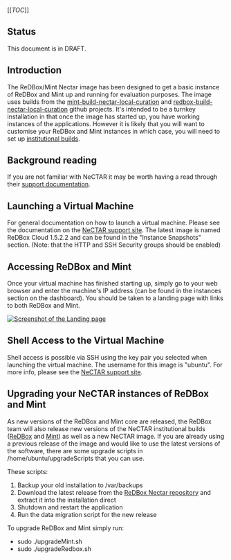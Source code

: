 [[_TOC_]]


## []()


## []()Status

This document is in DRAFT.
## []()Introduction

The ReDBox/Mint Nectar image has been designed to get a basic instance of ReDBox and Mint up and running for evaluation purposes.  The image uses builds from the [mint-build-nectar-local-curation](https://github.com/redbox-mint/mint-build-nectar-local-curation) and [redbox-build-nectar-local-curation](https://github.com/redbox-mint/redbox-build-nectar-local-curation) github projects. It's intended to be a turnkey installation in that once the image has started up, you have working instances of the applications. However it is likely that you will want to customise your ReDBox and Mint instances in which case, you will need to set up [institutional builds](documentation-how-to-institutional-builds).
## []()Background reading

If you are not familiar with NeCTAR it may be worth having a read through their [support documentation](http://support.rc.nectar.org.au/). 

## []()Launching a Virtual Machine

For general documentation on how to launch a virtual machine. Please see the documentation on the [NeCTAR support site](http://support.rc.nectar.org.au/launching_a_virtual_machine.html). The latest image is named ReDBox Cloud 1.5.2.2 and can be found in the "Instance Snapshots" section. (Note: that the HTTP and SSH Security groups should be enabled)



## []()Accessing ReDBox and Mint

Once your virtual machine has finished starting up, simply go to your web browser and enter the machine's IP address (can be found in the instances section on the dashboard). You should be taken to a landing page with links to both ReDBox and Mint.



[![Screenshot of the Landing page](https://sites.google.com/a/redboxresearchdata.com.au/public/_/rsrc/1353984949526/documentation/how-to/early-drafts/working-with-the-nectar-image/NeCTAR%20landing%20page.png)
](documentation-how-to-early-drafts-working-with-the-nectar-image-NeCTAR%20landing%20page-png?attredirects=0)



## []()Shell Access to the Virtual Machine

Shell access is possible via SSH using the key pair you selected when launching the virtual machine. The username for this image is "ubuntu". For more info, please see the [NeCTAR support site](http://support.rc.nectar.org.au/demos/communicating_with_vms.html).

## []()Upgrading your NeCTAR instances of ReDBox and Mint

As new versions of the ReDBox and Mint core are released, the ReDBox team will also release new versions of the NeCTAR institutional builds ([ReDBox](https://github.com/redbox-mint/redbox-build-nectar-local-curation) and [Mint](https://github.com/redbox-mint/mint-build-nectar-local-curation)) as well as a new NeCTAR image. If you are already using a previous release of the image and would like to use the latest versions of the software, there are some upgrade scripts in /home/ubuntu/upgradeScripts that you can use.


These scripts:

1. Backup your old installation to /var/backups
1. Download the latest release from the [ReDBox Nectar repository](http://dev.redboxresearchdata.com.au/nexus/index.html) and extract it into the installation direct
1. Shutdown and restart the application
1. Run the data migration script for the new release

To upgrade ReDBox and Mint simply run:

* sudo ./upgradeMint.sh
* sudo ./upgradeRedbox.sh